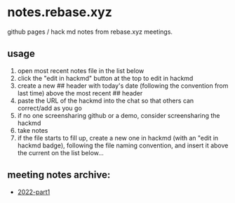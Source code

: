 # notes.rebase.xyz

github pages / hack md notes from rebase.xyz meetings.

## usage 

1. open most recent notes file in the list below
2. click the "edit in hackmd" button at the top to edit in hackmd
3. create a new ## header with today's date (following the convention from last time) above the most recent ## header
4. paste the URL of the hackmd into the chat so that others can correct/add as you go
5. if no one screensharing github or a demo, consider screensharing the hackmd
6. take notes
7. if the file starts to fill up, create a new one in hackmd (with an "edit in hackmd badge), following the file naming convention, and insert it above the current on the list below...



## meeting notes archive:

- [2022-part1](./meetings/2022-part1.md)

